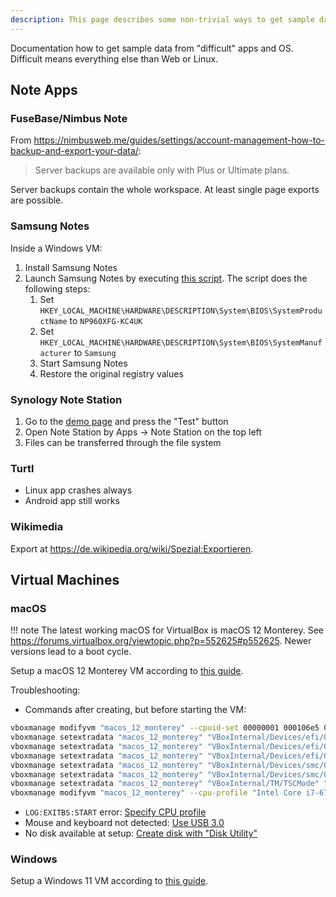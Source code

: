 ```yaml
---
description: This page describes some non-trivial ways to get sample data from note applications.
---
```


Documentation how to get sample data from "difficult" apps and OS. Difficult means everything else than Web or Linux.

## Note Apps

### FuseBase/Nimbus Note

From <https://nimbusweb.me/guides/settings/account-management-how-to-backup-and-export-your-data/>:

> Server backups are available only with Plus or Ultimate plans.

Server backups contain the whole workspace. At least single page exports are possible. 

### Samsung Notes

Inside a Windows VM:

1. Install Samsung Notes
2. Launch Samsung Notes by executing [this script](https://github.com/kellwinr/galaxybook_mask/blob/c72333f22dc3be130887b5d0fe9666f3b524902a/samsungnotes-directlaunch.bat). The script does the following steps:
    1. Set `HKEY_LOCAL_MACHINE\HARDWARE\DESCRIPTION\System\BIOS\SystemProductName` to `NP960XFG-KC4UK`
    2. Set `HKEY_LOCAL_MACHINE\HARDWARE\DESCRIPTION\System\BIOS\SystemManufacturer` to `Samsung`
    3. Start Samsung Notes
    4. Restore the original registry values

### Synology Note Station

1. Go to the [demo page](https://demo.synology.com/de-de/dsm) and press the "Test" button
2. Open Note Station by Apps → Note Station on the top left
3. Files can be transferred through the file system

### Turtl

- Linux app crashes always
- Android app still works

### Wikimedia

Export at https://de.wikipedia.org/wiki/Spezial:Exportieren.

## Virtual Machines

### macOS

!!! note
    The latest working macOS for VirtualBox is macOS 12 Monterey. See <https://forums.virtualbox.org/viewtopic.php?p=552625#p552625>. Newer versions lead to a boot cycle.

Setup a macOS 12 Monterey VM according to [this guide](https://www.maketecheasier.com/install-macos-virtualbox/).

Troubleshooting:

- Commands after creating, but before starting the VM:

```sh
vboxmanage modifyvm "macos_12_monterey" --cpuid-set 00000001 000106e5 00100800 0098e3fd bfebfbff
vboxmanage setextradata "macos_12_monterey" "VBoxInternal/Devices/efi/0/Config/DmiSystemProduct" "MacBookPro15,1"
vboxmanage setextradata "macos_12_monterey" "VBoxInternal/Devices/efi/0/Config/DmiSystemVersion" "1.0"
vboxmanage setextradata "macos_12_monterey" "VBoxInternal/Devices/efi/0/Config/DmiBoardProduct" "Mac-551B86E5744E2388"
vboxmanage setextradata "macos_12_monterey" "VBoxInternal/Devices/smc/0/Config/DeviceKey" "ourhardworkbythesewordsguardedpleasedontsteal(c)AppleComputerInc"
vboxmanage setextradata "macos_12_monterey" "VBoxInternal/Devices/smc/0/Config/GetKeyFromRealSMC" 1
vboxmanage setextradata "macos_12_monterey" "VBoxInternal/TM/TSCMode" "RealTSCOffset"
vboxmanage modifyvm "macos_12_monterey" --cpu-profile "Intel Core i7-6700K"
```

- `LOG:EXITBS:START` error: [Specify CPU profile](https://linustechtips.com/topic/1384626-logexitbsstart-error-while-installing-mac-os-on-virtualbox/)
- Mouse and keyboard not detected: [Use USB 3.0](https://www.reddit.com/r/hackintosh/comments/cyt3mh/no_keyboard_or_mouse_input_on_virtualbox_macos/)
- No disk available at setup: [Create disk with "Disk Utility"](https://www.reddit.com/r/hackintosh/comments/cyt3mh/no_keyboard_or_mouse_input_on_virtualbox_macos/)

### Windows

Setup a Windows 11 VM according to [this guide](https://www.microsoft.com/de-de/software-download/windows11).
